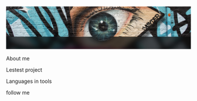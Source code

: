 [![Header](https://github.com/ana-anajel/ana-anajel/blob/main/assets/shapka.jpg)](https://github.com/ana-anajel)

About me

Lestest project

Languages in tools

follow me